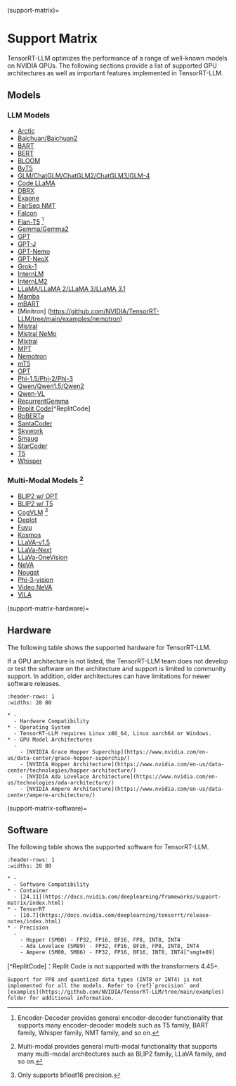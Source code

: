 (support-matrix)=

# Support Matrix

TensorRT-LLM optimizes the performance of a range of well-known models on NVIDIA GPUs. The following sections provide a list of supported GPU architectures as well as important features implemented in TensorRT-LLM.

## Models

### LLM Models

- [Arctic](https://github.com/NVIDIA/TensorRT-LLM/tree/main/examples/arctic)
- [Baichuan/Baichuan2](https://github.com/NVIDIA/TensorRT-LLM/tree/main/examples/baichuan)
- [BART](https://github.com/NVIDIA/TensorRT-LLM/tree/main/examples/enc_dec)
- [BERT](https://github.com/NVIDIA/TensorRT-LLM/tree/main/examples/bert)
- [BLOOM](https://github.com/NVIDIA/TensorRT-LLM/tree/main/examples/bloom)
- [ByT5](https://github.com/NVIDIA/TensorRT-LLM/tree/main/examples/enc_dec)
- [GLM/ChatGLM/ChatGLM2/ChatGLM3/GLM-4](https://github.com/NVIDIA/TensorRT-LLM/tree/main/examples/chatglm)
- [Code LLaMA](https://github.com/NVIDIA/TensorRT-LLM/tree/main/examples/llama)
- [DBRX](https://github.com/NVIDIA/TensorRT-LLM/tree/main/examples/dbrx)
- [Exaone](https://github.com/NVIDIA/TensorRT-LLM/tree/main/examples/exaone)
- [FairSeq NMT](https://github.com/NVIDIA/TensorRT-LLM/tree/main/examples/enc_dec)
- [Falcon](https://github.com/NVIDIA/TensorRT-LLM/tree/main/examples/falcon)
- [Flan-T5](https://github.com/NVIDIA/TensorRT-LLM/tree/main/examples/enc_dec) [^encdec]
- [Gemma/Gemma2](https://github.com/NVIDIA/TensorRT-LLM/tree/main/examples/gemma)
- [GPT](https://github.com/NVIDIA/TensorRT-LLM/tree/main/examples/gpt)
- [GPT-J](https://github.com/NVIDIA/TensorRT-LLM/tree/main/examples/gptj)
- [GPT-Nemo](https://github.com/NVIDIA/TensorRT-LLM/tree/main/examples/gpt)
- [GPT-NeoX](https://github.com/NVIDIA/TensorRT-LLM/tree/main/examples/gptneox)
- [Grok-1](https://github.com/NVIDIA/TensorRT-LLM/tree/main/examples/grok)
- [InternLM](https://github.com/NVIDIA/TensorRT-LLM/tree/main/examples/internlm)
- [InternLM2](https://github.com/NVIDIA/TensorRT-LLM/tree/main/examples/internlm2)
- [LLaMA/LLaMA 2/LLaMA 3/LLaMA 3.1](https://github.com/NVIDIA/TensorRT-LLM/tree/main/examples/llama)
- [Mamba](https://github.com/NVIDIA/TensorRT-LLM/tree/main/examples/mamba)
- [mBART](https://github.com/NVIDIA/TensorRT-LLM/tree/main/examples/enc_dec)
- [Minitron] (https://github.com/NVIDIA/TensorRT-LLM/tree/main/examples/nemotron)
- [Mistral](https://github.com/NVIDIA/TensorRT-LLM/tree/main/examples/llama)
- [Mistral NeMo](https://github.com/NVIDIA/TensorRT-LLM/tree/main/examples/llama)
- [Mixtral](https://github.com/NVIDIA/TensorRT-LLM/tree/main/examples/mixtral)
- [MPT](https://github.com/NVIDIA/TensorRT-LLM/tree/main/examples/mpt)
- [Nemotron](https://github.com/NVIDIA/TensorRT-LLM/tree/main/examples/nemotron)
- [mT5](https://github.com/NVIDIA/TensorRT-LLM/tree/main/examples/enc_dec)
- [OPT](https://github.com/NVIDIA/TensorRT-LLM/tree/main/examples/opt)
- [Phi-1.5/Phi-2/Phi-3](https://github.com/NVIDIA/TensorRT-LLM/tree/main/examples/phi)
- [Qwen/Qwen1.5/Qwen2](https://github.com/NVIDIA/TensorRT-LLM/tree/main/examples/qwen)
- [Qwen-VL](https://github.com/NVIDIA/TensorRT-LLM/tree/main/examples/qwenvl)
- [RecurrentGemma](https://github.com/NVIDIA/TensorRT-LLM/tree/main/examples/recurrentgemma)
- [Replit Code](https://github.com/NVIDIA/TensorRT-LLM/tree/main/examples/mpt)[^ReplitCode]
- [RoBERTa](https://github.com/NVIDIA/TensorRT-LLM/tree/main/examples/bert)
- [SantaCoder](https://github.com/NVIDIA/TensorRT-LLM/tree/main/examples/gpt)
- [Skywork](https://github.com/NVIDIA/TensorRT-LLM/tree/main/examples/skywork)
- [Smaug](https://github.com/NVIDIA/TensorRT-LLM/tree/main/examples/smaug)
- [StarCoder](https://github.com/NVIDIA/TensorRT-LLM/tree/main/examples/gpt)
- [T5](https://github.com/NVIDIA/TensorRT-LLM/tree/main/examples/enc_dec)
- [Whisper](https://github.com/NVIDIA/TensorRT-LLM/tree/main/examples/whisper)


### Multi-Modal Models [^multimod]

- [BLIP2 w/ OPT](https://github.com/NVIDIA/TensorRT-LLM/tree/main/examples/multimodal)
- [BLIP2 w/ T5](https://github.com/NVIDIA/TensorRT-LLM/tree/main/examples/multimodal)
- [CogVLM](https://github.com/NVIDIA/TensorRT-LLM/tree/main/examples/multimodal) [^bf16only]
- [Deplot](https://github.com/NVIDIA/TensorRT-LLM/tree/main/examples/multimodal)
- [Fuyu](https://github.com/NVIDIA/TensorRT-LLM/tree/main/examples/multimodal)
- [Kosmos](https://github.com/NVIDIA/TensorRT-LLM/tree/main/examples/multimodal)
- [LLaVA-v1.5](https://github.com/NVIDIA/TensorRT-LLM/tree/main/examples/multimodal)
- [LLaVa-Next](https://github.com/NVIDIA/TensorRT-LLM/tree/main/examples/multimodal)
- [LLaVa-OneVision](https://github.com/NVIDIA/TensorRT-LLM/tree/main/examples/multimodal)
- [NeVA](https://github.com/NVIDIA/TensorRT-LLM/tree/main/examples/multimodal)
- [Nougat](https://github.com/NVIDIA/TensorRT-LLM/tree/main/examples/multimodal)
- [Phi-3-vision](https://github.com/NVIDIA/TensorRT-LLM/tree/main/examples/multimodal)
- [Video NeVA](https://github.com/NVIDIA/TensorRT-LLM/tree/main/examples/multimodal)
- [VILA](https://github.com/NVIDIA/TensorRT-LLM/tree/main/examples/multimodal)


(support-matrix-hardware)=
## Hardware

The following table shows the supported hardware for TensorRT-LLM.

If a GPU architecture is not listed, the TensorRT-LLM team does not develop or test the software on the architecture and support is limited to community support.
In addition, older architectures can have limitations for newer software releases.

```{list-table}
:header-rows: 1
:widths: 20 80

* -
  - Hardware Compatibility
* - Operating System
  - TensorRT-LLM requires Linux x86_64, Linux aarch64 or Windows.
* - GPU Model Architectures
  -
    - [NVIDIA Grace Hopper Superchip](https://www.nvidia.com/en-us/data-center/grace-hopper-superchip/)
    - [NVIDIA Hopper Architecture](https://www.nvidia.com/en-us/data-center/technologies/hopper-architecture/)
    - [NVIDIA Ada Lovelace Architecture](https://www.nvidia.com/en-us/technologies/ada-architecture/)
    - [NVIDIA Ampere Architecture](https://www.nvidia.com/en-us/data-center/ampere-architecture/)
```

(support-matrix-software)=
## Software

The following table shows the supported software for TensorRT-LLM.

```{list-table}
:header-rows: 1
:widths: 20 80

* -
  - Software Compatibility
* - Container
  - [24.11](https://docs.nvidia.com/deeplearning/frameworks/support-matrix/index.html)
* - TensorRT
  - [10.7](https://docs.nvidia.com/deeplearning/tensorrt/release-notes/index.html)
* - Precision
  -
    - Hopper (SM90) - FP32, FP16, BF16, FP8, INT8, INT4
    - Ada Lovelace (SM89) - FP32, FP16, BF16, FP8, INT8, INT4
    - Ampere (SM80, SM86) - FP32, FP16, BF16, INT8, INT4[^smgte89]
```
[^ReplitCode]：Replit Code is not supported with the transformers 4.45+.

[^smgte89]: INT4 AWQ and GPTQ with FP8 activations require SM >= 89.

[^encdec]: Encoder-Decoder provides general encoder-decoder functionality that supports many encoder-decoder models such as T5 family, BART family, Whisper family, NMT family, and so on.

[^multimod]: Multi-modal provides general multi-modal functionality that supports many multi-modal architectures such as BLIP2 family, LLaVA family, and so on.

[^bf16only]: Only supports bfloat16 precision.


```{note}
Support for FP8 and quantized data types (INT8 or INT4) is not implemented for all the models. Refer to {ref}`precision` and [examples](https://github.com/NVIDIA/TensorRT-LLM/tree/main/examples) folder for additional information.
```
